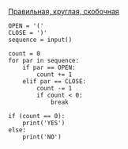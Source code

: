 [Правильная, круглая, скобочная](https://contest.yandex.ru/contest/29075/problems/D/)

```
OPEN = '('
CLOSE = ')'
sequence = input()

count = 0
for par in sequence:
    if par == OPEN:
        count += 1
    elif par == CLOSE:
        count -= 1
        if count < 0:
            break

if (count == 0):
    print('YES')
else:
    print('NO')
```